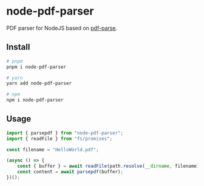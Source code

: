 # node-pdf-parser

PDF parser for NodeJS based on [pdf-parse](https://www.npmjs.com/package/pdf-parse).


## Install

```sh
# pnpm
pnpm i node-pdf-parser

# yarn
yarn add node-pdf-parser

# npm
npm i node-pdf-parser
```

## Usage

```ts
import { parsepdf } from "node-pdf-parser";
import { readFile } from "fs/promises";

const filename = "HelloWorld.pdf";

(async () => {
    const { buffer } = await readFile(path.resolve(__dirname, filename));
    const content = await parsepdf(buffer);
})();
```
